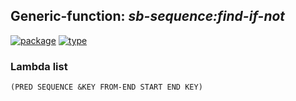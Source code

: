 ## Generic-function: ***sb-sequence:find-if-not***
[![package](https://img.shields.io/badge/Package-SB--SEQUENCE-5f9ea0.svg?style=social&colorA=999999)](../) [![type](https://img.shields.io/badge/Type-Generic--Function-5f9ea0.svg?style=social&colorA=999999)](../#generic-function) 
### Lambda list
```
(PRED SEQUENCE &KEY FROM-END START END KEY)
```
